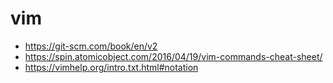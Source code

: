# vim
* https://git-scm.com/book/en/v2
* https://spin.atomicobject.com/2016/04/19/vim-commands-cheat-sheet/
* https://vimhelp.org/intro.txt.html#notation
